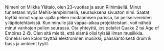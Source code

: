 Nimeni on Miikka Ylätalo, olen 23-vuotias ja asun Riihimäellä. Minut tunnetaan myös Mehis-lempinimellä, seurauksena sivuston nimi. Saatat löytää minut vapaa-ajalla pelien modaamisen parissa, tai peliservereiden ylläpitotehtävissä. Kun minulle jää vapaa-aikaa projekteistani, voit nähdä minut vanhojen pelien seurassa. Ota yhteyttä, jos pelailet Quake 2 tai Age of Empires 2 😋. Olen sitä mieltä, että elämä olisi tylsää ilman musiikkia. Onneksi sen kolon täyttää elektroninen musiikki; pääsääntöisesti drum & bass ja ambient tyylit.
